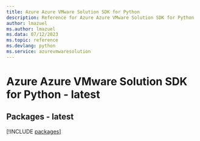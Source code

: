 ```yaml
---
title: Azure Azure VMware Solution SDK for Python
description: Reference for Azure Azure VMware Solution SDK for Python
author: lmazuel
ms.author: lmazuel
ms.data: 07/12/2023
ms.topic: reference
ms.devlang: python
ms.service: azurevmwaresolution
---
```

# Azure Azure VMware Solution SDK for Python - latest
## Packages - latest
[!INCLUDE [packages](azure-vmware-solution-index.md)]